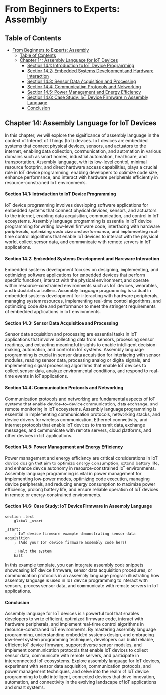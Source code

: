 # From Beginners to Experts: Assembly

## Table of Contents

- [From Beginners to Experts: Assembly](#from-beginners-to-experts-assembly)
  - [Table of Contents](#table-of-content)
  - [Chapter 14: Assembly Language for IoT Devices](#chapter-14-assembly-language-for-iot-devices)
      - [Section 14.1: Introduction to IoT Device Programming](#section-141-introduction-to-iot-device-programming)
      - [Section 14.2: Embedded Systems Development and Hardware Interaction](#section-142-embedded-systems-development-and-hardware-interaction)
      - [Section 14.3: Sensor Data Acquisition and Processing](#section-143-sensor-data-acquisition-and-processing)
      - [Section 14.4: Communication Protocols and Networking](#section-144-communication-protocols-and-networking)
      - [Section 14.5: Power Management and Energy Efficiency](#section-145-power-management-and-energy-efficiency)
      - [Section 14.6: Case Study: IoT Device Firmware in Assembly Language](#section-146-case-study-iot-device-firmware-in-assembly-language)
      - [Conclusion](#conclusion)

## Chapter 14: Assembly Language for IoT Devices

In this chapter, we will explore the significance of assembly language in the context of Internet of Things (IoT) devices. IoT devices are embedded systems that connect physical devices, sensors, and actuators to the internet, enabling data collection, communication, and automation in various domains such as smart homes, industrial automation, healthcare, and transportation. Assembly language, with its low-level control, minimal resource footprint, and direct hardware access capabilities, plays a crucial role in IoT device programming, enabling developers to optimize code size, enhance performance, and interact with hardware peripherals efficiently in resource-constrained IoT environments.

#### Section 14.1: Introduction to IoT Device Programming

IoT device programming involves developing software applications for embedded systems that connect physical devices, sensors, and actuators to the internet, enabling data acquisition, communication, and control in IoT ecosystems. Assembly language programming is essential in IoT device programming for writing low-level firmware code, interfacing with hardware peripherals, optimizing code size and performance, and implementing real-time control algorithms that enable IoT devices to interact with the physical world, collect sensor data, and communicate with remote servers in IoT applications.

#### Section 14.2: Embedded Systems Development and Hardware Interaction

Embedded systems development focuses on designing, implementing, and optimizing software applications for embedded devices that perform specific functions, interact with the physical environment, and operate within resource-constrained environments such as IoT devices, wearables, and industrial controllers. Assembly language programming is critical in embedded systems development for interacting with hardware peripherals, managing system resources, implementing real-time control algorithms, and optimizing code size and performance to meet the stringent requirements of embedded applications in IoT environments.

#### Section 14.3: Sensor Data Acquisition and Processing

Sensor data acquisition and processing are essential tasks in IoT applications that involve collecting data from sensors, processing sensor readings, and extracting meaningful insights to enable intelligent decision-making, automation, and control in IoT systems. Assembly language programming is crucial in sensor data acquisition for interfacing with sensor modules, reading sensor data, processing analog or digital signals, and implementing signal processing algorithms that enable IoT devices to collect sensor data, analyze environmental conditions, and respond to real-time events in IoT applications.

#### Section 14.4: Communication Protocols and Networking

Communication protocols and networking are fundamental aspects of IoT systems that enable device-to-device communication, data exchange, and remote monitoring in IoT ecosystems. Assembly language programming is essential in implementing communication protocols, networking stacks, and device drivers for wireless communication, Ethernet connectivity, and internet protocols that enable IoT devices to transmit data, exchange messages, and communicate with remote servers, cloud platforms, and other devices in IoT applications.

#### Section 14.5: Power Management and Energy Efficiency

Power management and energy efficiency are critical considerations in IoT device design that aim to optimize energy consumption, extend battery life, and enhance device autonomy in resource-constrained IoT environments. Assembly language programming is vital in power management for implementing low-power modes, optimizing code execution, managing device peripherals, and reducing energy consumption to maximize power efficiency, prolong battery life, and ensure reliable operation of IoT devices in remote or energy-constrained environments.

#### Section 14.6: Case Study: IoT Device Firmware in Assembly Language

```assembly
section .text
    global _start

_start:
    ; IoT device firmware example demonstrating sensor data acquisition
    ; (Add your IoT device firmware assembly code here)

    ; Halt the system
    halt
```

In this example template, you can integrate assembly code snippets showcasing IoT device firmware, sensor data acquisition procedures, or communication protocols in an assembly language program illustrating how assembly language is used in IoT device programming to interact with sensors, process sensor data, and communicate with remote servers in IoT applications.

#### Conclusion

Assembly language for IoT devices is a powerful tool that enables developers to write efficient, optimized firmware code, interact with hardware peripherals, and implement real-time control algorithms in resource-constrained IoT environments. By mastering assembly language programming, understanding embedded systems design, and embracing low-level system programming techniques, developers can build reliable, efficient IoT device firmware, support diverse sensor modules, and implement communication protocols that enable IoT devices to collect sensor data, communicate with remote servers, and participate in interconnected IoT ecosystems. Explore assembly language for IoT devices, experiment with sensor data acquisition, communication protocols, and power management techniques, and delve into the realm of IoT device programming to build intelligent, connected devices that drive innovation, automation, and connectivity in the evolving landscape of IoT applications and smart systems.
